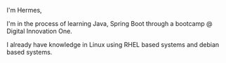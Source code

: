 I'm Hermes, 

I'm in the process of learning Java, Spring Boot through a bootcamp @ Digital Innovation One.

I already have knowledge in Linux using RHEL based systems and debian based systems. 
